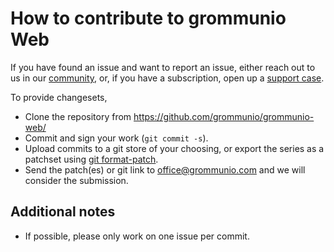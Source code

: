 # How to contribute to grommunio Web

If you have found an issue and want to report an issue, either reach out to us
in our [community](https://community.grommunio.com), or, if you have a subscription, open
up a [support case](https://grommunio.com/).

To provide changesets,

- Clone the repository from https://github.com/grommunio/grommunio-web/
- Commit and sign your work (```git commit -s```).
- Upload commits to a git store of your choosing, or export the series as a
patchset using [git format-patch](https://git-scm.com/docs/git-format-patch).
- Send the patch(es) or git link to
[office@grommunio.com](mailto:office@grommunio.com) and we will consider
the submission.

## Additional notes

- If possible, please only work on one issue per commit.
